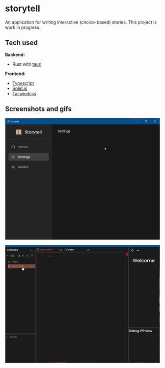# storytell

An application for writing interactive (choice-based) stories. This project is work in progress.

## Tech used

**Backend:**
- Rust with [tauri](https://tauri.app/)

**Frontend:**
- [Typescript](https://www.typescriptlang.org/)
- [Solid.js](https://www.solidjs.com/)
- [Tailwindcss](https://tailwindcss.com/)

## Screenshots and gifs

![gif1](https://github.com/GoogleFeud/storytell/blob/main/.github/assets/gif1.gif)


![gif2](https://github.com/GoogleFeud/storytell/blob/main/.github/assets/gif2.gif)
